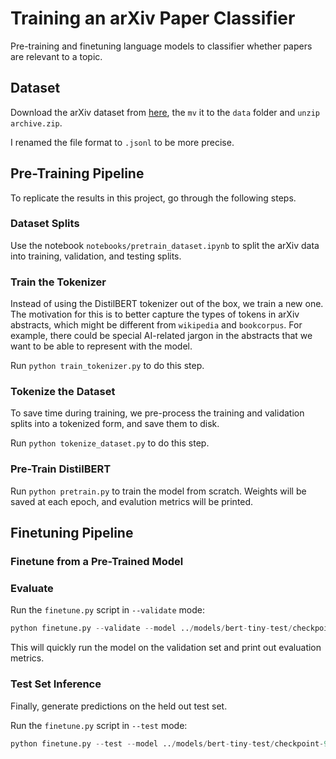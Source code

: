 # Training an arXiv Paper Classifier

Pre-training and finetuning language models to classifier whether papers are
relevant to a topic.

## Dataset

Download the arXiv dataset from [here](https://www.kaggle.com/datasets/Cornell-University/arxiv), the `mv` it to the `data` folder and `unzip archive.zip`.

I renamed the file format to `.jsonl` to be more precise.

## Pre-Training Pipeline

To replicate the results in this project, go through the following steps.

### Dataset Splits

Use the notebook `notebooks/pretrain_dataset.ipynb` to split the arXiv data into training, validation, and testing splits.

### Train the Tokenizer

Instead of using the DistilBERT tokenizer out of the box, we train a new one. The motivation for this is to better capture the types of tokens in arXiv abstracts, which might be different from `wikipedia` and `bookcorpus`. For example, there could be special AI-related jargon in the abstracts that we want to be able to represent with the model.

Run `python train_tokenizer.py` to do this step.

### Tokenize the Dataset

To save time during training, we pre-process the training and validation splits into a tokenized form, and save them to disk.

Run `python tokenize_dataset.py` to do this step.

### Pre-Train DistilBERT

Run `python pretrain.py` to train the model from scratch. Weights will be saved at each epoch, and evalution metrics will be printed.

## Finetuning Pipeline

### Finetune from a Pre-Trained Model

### Evaluate

Run the `finetune.py` script in `--validate` mode:
```python
python finetune.py --validate --model ../models/bert-tiny-test/checkpoint-944/ --tokenizer_name ../models/bert-tiny-test/checkpoint-944
```

This will quickly run the model on the validation set and print out evaluation metrics.

### Test Set Inference

Finally, generate predictions on the held out test set.

Run the `finetune.py` script in `--test` mode:
```python
python finetune.py --test --model ../models/bert-tiny-test/checkpoint-944/ --tokenizer_name ../models/bert-tiny-test/checkpoint-944
```